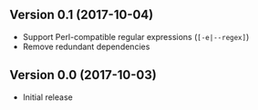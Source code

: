 ## Version 0.1 (2017-10-04)

- Support Perl-compatible regular expressions (`[-e|--regex]`)
- Remove redundant dependencies

## Version 0.0 (2017-10-03)

- Initial release
